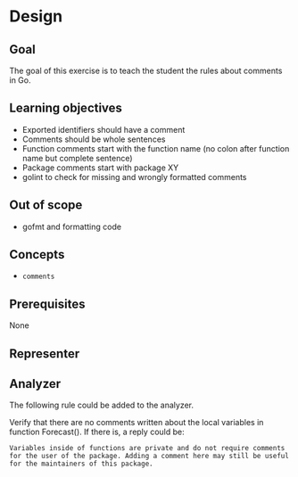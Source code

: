 # Design

## Goal

The goal of this exercise is to teach the student the rules about comments in Go.

## Learning objectives

- Exported identifiers should have a comment
- Comments should be whole sentences
- Function comments start with the function name (no colon after function name but complete sentence)
- Package comments start with package XY
- golint to check for missing and wrongly formatted comments

## Out of scope

- gofmt and formatting code

## Concepts

- `comments`

## Prerequisites

None

## Representer

## Analyzer

The following rule could be added to the analyzer.

Verify that there are no comments written about the local variables in function Forecast().
If there is, a reply could be:

`Variables inside of functions are private and do not require comments for the user of the package. Adding a comment here may still be useful for the maintainers of this package.`
